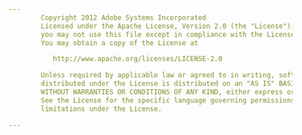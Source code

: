 ```yaml
---
        Copyright 2012 Adobe Systems Incorporated
        Licensed under the Apache License, Version 2.0 (the "License");
        you may not use this file except in compliance with the License.
        You may obtain a copy of the License at

           http://www.apache.org/licenses/LICENSE-2.0

        Unless required by applicable law or agreed to in writing, software
        distributed under the License is distributed on an "AS IS" BASIS,
        WITHOUT WARRANTIES OR CONDITIONS OF ANY KIND, either express or implied.
        See the License for the specific language governing permissions and
        limitations under the License.

---
```




